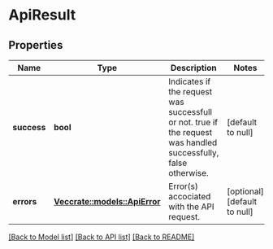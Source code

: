 # ApiResult

## Properties
Name | Type | Description | Notes
------------ | ------------- | ------------- | -------------
**success** | **bool** | Indicates if the request was successfull or not.  true if the request was handled successfully, false otherwise. | [default to null]
**errors** | [**Vec<crate::models::ApiError>**](ApiError.md) | Error(s) accociated with the API request. | [optional] [default to null]

[[Back to Model list]](../README.md#documentation-for-models) [[Back to API list]](../README.md#documentation-for-api-endpoints) [[Back to README]](../README.md)


